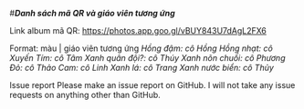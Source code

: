 #***Danh sách mã QR và giáo viên tương ứng***

Link album mã QR: https://photos.app.goo.gl/vBUY843U7dAgL2FX6

Format: màu | giáo viên tương ứng
*Hồng đậm: cô Hồng*
*Hồng nhạt: cô Xuyến*
*Tím: cô Tâm*
*Xanh quân đội?: cô Thúy*
*Xanh nõn chuối: cô Phương*
*Đỏ: cô Thảo*
*Cam: cô Linh*
*Xanh lá: cô Trang*
*Xanh nước biển: cô Thủy*

Issue report
Please make an issue report on GitHub. I will not take any issue requests on anything other than GitHub.
